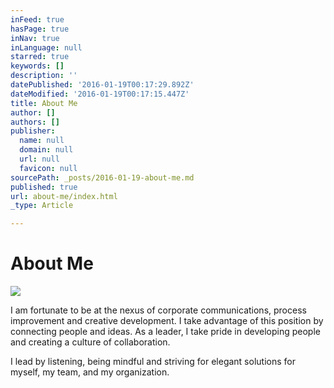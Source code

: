 ```yaml
---
inFeed: true
hasPage: true
inNav: true
inLanguage: null
starred: true
keywords: []
description: ''
datePublished: '2016-01-19T00:17:29.892Z'
dateModified: '2016-01-19T00:17:15.447Z'
title: About Me
author: []
authors: []
publisher:
  name: null
  domain: null
  url: null
  favicon: null
sourcePath: _posts/2016-01-19-about-me.md
published: true
url: about-me/index.html
_type: Article

---
```

# About Me
![](https://the-grid-user-content.s3-us-west-2.amazonaws.com/6d704b60-a64a-450e-a665-f382cb890a67.jpg)

I am fortunate to be at the nexus of corporate communications, process improvement and creative development. I take advantage of this position by connecting people and ideas. As a leader, I take pride in developing people and creating a culture of collaboration.

I lead by listening, being mindful and striving for elegant solutions for myself, my team, and my organization.